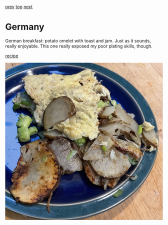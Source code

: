[prev](georgia.md)
[top](../index.md)
[next](ghana.md)
# Germany

German breakfast: potato omelet with toast and jam. Just as it sounds,
really enjoyable. This one really exposed my poor plating skills,
though.

[recipe](https://www.tasteofhome.com/recipes/german-potato-omelet/)

![breakfast](images/germany.jpeg)
